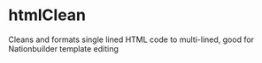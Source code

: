 # htmlClean
Cleans and formats single lined HTML code to multi-lined, good for Nationbuilder template editing
